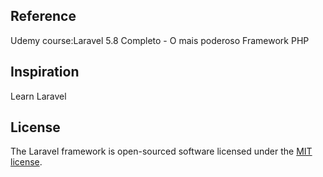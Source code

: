 ## Reference 

Udemy course:Laravel 5.8 Completo - O mais poderoso Framework PHP

## Inspiration

Learn Laravel


## License

The Laravel framework is open-sourced software licensed under the [MIT license](https://opensource.org/licenses/MIT).
